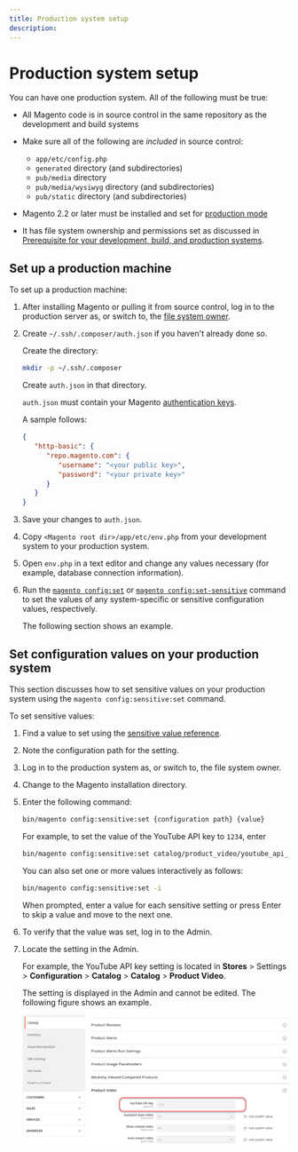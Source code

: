 ```yaml
---
title: Production system setup
description:
---
```


# Production system setup

You can have one production system. All of the following must be true:

- All Magento code is in source control in the same repository as the development and build systems
- Make sure all of the following are _included_ in source control:

  - `app/etc/config.php`
  - `generated` directory (and subdirectories)
  - `pub/media` directory
  - `pub/media/wysiwyg` directory (and subdirectories)
  - `pub/static` directory (and subdirectories)

- Magento 2.2 or later must be installed and set for [production mode](../bootstrap/application-modes.md#production-mode)
- It has file system ownership and permissions set as discussed in [Prerequisite for your development, build, and production systems](../deployment/prerequisites.md).

## Set up a production machine

To set up a production machine:

1. After installing Magento or pulling it from source control, log in to the production server as, or switch to, the [file system owner](https://glossary.magento.com/magento-file-system-owner).
1. Create `~/.ssh/.composer/auth.json` if you haven't already done so.

   Create the directory:

   ```bash
   mkdir -p ~/.ssh/.composer
   ```

   Create `auth.json` in that directory.

   `auth.json` must contain your Magento [authentication keys](https://devdocs.magento.com/guides/v2.4/install-gde/prereq/connect-auth.html).

   A sample follows:

   ```json
   {
      "http-basic": {
         "repo.magento.com": {
            "username": "<your public key>",
            "password": "<your private key>"
         }
      }
   }
   ```

1. Save your changes to `auth.json`.
1. Copy `<Magento root dir>/app/etc/env.php` from your development system to your production system.
1. Open `env.php` in a text editor and change any values necessary (for example, database connection information).
1. Run the [`magento config:set`](../cli/set-configuration-values.md) or [`magento config:set-sensitive`](../cli/set-configuration-values.md) command to set the values of any system-specific or sensitive configuration values, respectively.

   The following section shows an example.

## Set configuration values on your production system

This section discusses how to set sensitive values on your production system using the `magento config:sensitive:set` command.

To set sensitive values:

1. Find a value to set using the [sensitive value reference](../reference/config-reference-sens.md).
1. Note the configuration path for the setting.
1. Log in to the production system as, or switch to, the file system owner.
1. Change to the Magento installation directory.
1. Enter the following command:

   ```bash
   bin/magento config:sensitive:set {configuration path} {value}
   ```

   For example, to set the value of the YouTube API key to `1234`, enter

   ```bash
   bin/magento config:sensitive:set catalog/product_video/youtube_api_key 1234
   ```

   You can also set one or more values interactively as follows:

   ```bash
   bin/magento config:sensitive:set -i
   ```

   When prompted, enter a value for each sensitive setting or press Enter to skip a value and move to the next one.

1. To verify that the value was set, log in to the Admin.
1. Locate the setting in the Admin.

   For example, the YouTube API key setting is located in **Stores** > Settings > **Configuration** > **Catalog** > **Catalog** > **Product Video**.

   The setting is displayed in the Admin and cannot be edited. The following figure shows an example.

   ![Sensitive setting in Admin](../../assets/configuration/sensitive-set.png)
